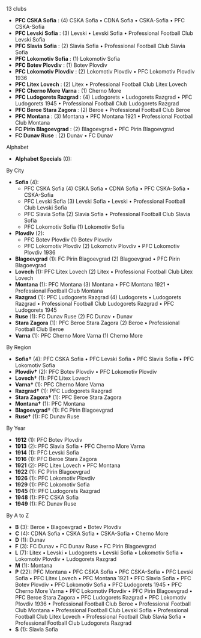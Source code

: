 13 clubs

- **PFC CSKA Sofia** : (4) CSKA Sofia • CDNA Sofia • CSKA-Sofia • PFC CSKA-Sofia
- **PFC Levski Sofia** : (3) Levski • Levski Sofia • Professional Football Club Levski Sofia
- **PFC Slavia Sofia** : (2) Slavia Sofia • Professional Football Club Slavia Sofia
- **PFC Lokomotiv Sofia** : (1) Lokomotiv Sofia
- **PFC Botev Plovdiv** : (1) Botev Plovdiv
- **PFC Lokomotiv Plovdiv** : (2) Lokomotiv Plovdiv • PFC Lokomotiv Plovdiv 1936
- **PFC Litex Lovech** : (2) Litex • Professional Football Club Litex Lovech
- **PFC Cherno More Varna** : (1) Cherno More
- **PFC Ludogorets Razgrad** : (4) Ludogorets • Ludogorets Razgrad • PFC Ludogorets 1945 • Professional Football Club Ludogorets Razgrad
- **PFC Beroe Stara Zagora** : (2) Beroe • Professional Football Club Beroe
- **PFC Montana** : (3) Montana • PFC Montana 1921 • Professional Football Club Montana
- **FC Pirin Blagoevgrad** : (2) Blagoevgrad • PFC Pirin Blagoevgrad
- **FC Dunav Ruse** : (2) Dunav • FC Dunav




Alphabet

- **Alphabet Specials** (0): 




By City

- **Sofia** (4): 
  - PFC CSKA Sofia  (4) CSKA Sofia • CDNA Sofia • PFC CSKA-Sofia • CSKA-Sofia
  - PFC Levski Sofia  (3) Levski Sofia • Levski • Professional Football Club Levski Sofia
  - PFC Slavia Sofia  (2) Slavia Sofia • Professional Football Club Slavia Sofia
  - PFC Lokomotiv Sofia  (1) Lokomotiv Sofia
- **Plovdiv** (2): 
  - PFC Botev Plovdiv  (1) Botev Plovdiv
  - PFC Lokomotiv Plovdiv  (2) Lokomotiv Plovdiv • PFC Lokomotiv Plovdiv 1936
- **Blagoevgrad** (1): FC Pirin Blagoevgrad  (2) Blagoevgrad • PFC Pirin Blagoevgrad
- **Lovech** (1): PFC Litex Lovech  (2) Litex • Professional Football Club Litex Lovech
- **Montana** (1): PFC Montana  (3) Montana • PFC Montana 1921 • Professional Football Club Montana
- **Razgrad** (1): PFC Ludogorets Razgrad  (4) Ludogorets • Ludogorets Razgrad • Professional Football Club Ludogorets Razgrad • PFC Ludogorets 1945
- **Ruse** (1): FC Dunav Ruse  (2) FC Dunav • Dunav
- **Stara Zagora** (1): PFC Beroe Stara Zagora  (2) Beroe • Professional Football Club Beroe
- **Varna** (1): PFC Cherno More Varna  (1) Cherno More




By Region

- **Sofia†** (4):   PFC CSKA Sofia • PFC Levski Sofia • PFC Slavia Sofia • PFC Lokomotiv Sofia
- **Plovdiv†** (2):   PFC Botev Plovdiv • PFC Lokomotiv Plovdiv
- **Lovech†** (1):   PFC Litex Lovech
- **Varna†** (1):   PFC Cherno More Varna
- **Razgrad†** (1):   PFC Ludogorets Razgrad
- **Stara Zagora†** (1):   PFC Beroe Stara Zagora
- **Montana†** (1):   PFC Montana
- **Blagoevgrad†** (1):   FC Pirin Blagoevgrad
- **Ruse†** (1):   FC Dunav Ruse




By Year

- **1912** (1):   PFC Botev Plovdiv
- **1913** (2):   PFC Slavia Sofia • PFC Cherno More Varna
- **1914** (1):   PFC Levski Sofia
- **1916** (1):   PFC Beroe Stara Zagora
- **1921** (2):   PFC Litex Lovech • PFC Montana
- **1922** (1):   FC Pirin Blagoevgrad
- **1926** (1):   PFC Lokomotiv Plovdiv
- **1929** (1):   PFC Lokomotiv Sofia
- **1945** (1):   PFC Ludogorets Razgrad
- **1948** (1):   PFC CSKA Sofia
- **1949** (1):   FC Dunav Ruse






By A to Z

- **B** (3): Beroe • Blagoevgrad • Botev Plovdiv
- **C** (4): CDNA Sofia • CSKA Sofia • CSKA-Sofia • Cherno More
- **D** (1): Dunav
- **F** (3): FC Dunav • FC Dunav Ruse • FC Pirin Blagoevgrad
- **L** (7): Litex • Levski • Ludogorets • Levski Sofia • Lokomotiv Sofia • Lokomotiv Plovdiv • Ludogorets Razgrad
- **M** (1): Montana
- **P** (22): PFC Montana • PFC CSKA Sofia • PFC CSKA-Sofia • PFC Levski Sofia • PFC Litex Lovech • PFC Montana 1921 • PFC Slavia Sofia • PFC Botev Plovdiv • PFC Lokomotiv Sofia • PFC Ludogorets 1945 • PFC Cherno More Varna • PFC Lokomotiv Plovdiv • PFC Pirin Blagoevgrad • PFC Beroe Stara Zagora • PFC Ludogorets Razgrad • PFC Lokomotiv Plovdiv 1936 • Professional Football Club Beroe • Professional Football Club Montana • Professional Football Club Levski Sofia • Professional Football Club Litex Lovech • Professional Football Club Slavia Sofia • Professional Football Club Ludogorets Razgrad
- **S** (1): Slavia Sofia




